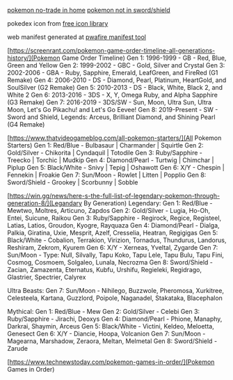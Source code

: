 
[pokemon no-trade in home](https://attackofthefanboy.com/guides/pokemon-home-which-special-pokemon-cant-be-traded/)
[pokemon not in sword/shield](https://pokemondb.net/sword-shield/unobtainable)

pokedex icon from [free icon library](https://icon-library.com/icon/pokedex-icon-14.html) 

web manifest generated at [pwafire manifest tool](https://pwafire.org/developer/tools/get-manifest/)


[https://screenrant.com/pokemon-game-order-timeline-all-generations-history/](Pokemon Game Order Timeline)
Gen 1: 1996-1999    - GB     - Red, Blue, Green and Yellow
Gen 2: 1999-2002    - GBC    - Gold, Silver and Crystal
Gen 3: 2002-2006    - GBA    - Ruby, Sapphire, Emerald, LeafGreen, and FireRed (G1 Remake)
Gen 4: 2006-2010    - DS     - Diamond, Pearl, Platinum, HeartGold, and SoulSilver (G2 Remake)
Gen 5: 2010-2013    - DS     - Black, White, Black 2, and White 2
Gen 6: 2013-2016    - 3DS    - X, Y, Omega Ruby, and Alpha Sapphire (G3 Remake)
Gen 7: 2016-2019    - 3DS/SW - Sun, Moon, Ultra Sun, Ultra Moon, Let's Go Pikachu! and Let's Go Eevee!
Gen 8: 2019-Present - SW     - Sword and Shield, Legends: Arceus, Brilliant Diamond, and Shining Pearl (G4 Remake)

[https://www.thatvideogameblog.com/all-pokemon-starters/](All Pokemon Starters)
Gen 1: Red/Blue       - Bulbasaur | Charmander | Squirtle
Gen 2: Gold/Silver    - Chikorita | Cyndaquil  | Totodile
Gen 3: Ruby/Sapphire  - Treecko   | Torchic    | Mudkip
Gen 4: Diamond/Pearl  - Turtwig   | Chimchar   | Piplup
Gen 5: Black/White    - Snivy     | Tepig      | Oshawott
Gen 6: X/Y            - Chespin   | Fennekin   | Froakie
Gen 7: Sun/Moon       - Rowlet    | Litten     | Popplio
Gen 8: Sword/Shield   - Grookey   | Scorbunny  | Sobble

[https://win.gg/news/here-s-the-full-list-of-legendary-pokemon-through-generation-8/](Legandary By Generation)
Legendary:
Gen 1: Red/Blue       - Mewtwo, Moltres, Articuno, Zapdos
Gen 2: Gold/Silver    - Lugia, Ho-Oh, Entei, Suicune, Raikou
Gen 3: Ruby/Sapphire  - Regirock, Regice, Registeel, Latias, Latios, Groudon, Kyogre, Rayquaza
Gen 4: Diamond/Pearl  - Dialga, Palkia, Giratina, Uxie, Mesprit, Azelf, Cresselia, Heatran, Regigigas
Gen 5: Black/White    - Cobalion, Terrakion, Virizion, Tornadus, Thundurus, Landorus, Reshiram, Zekrom, Kyurem
Gen 6: X/Y            - Xerneas, Yveltal, Zygarde
Gen 7: Sun/Moon       - Type: Null, Silvally, Tapu Koko, Tapu Lele, Tapu Bulu, Tapu Fini, Cosmog, Cosmoem, Solgaleo, Lunala, Necrozma
Gen 8: Sword/Shield   - Zacian, Zamazenta, Eternatus, Kubfu, Urshifu, Regieleki, Regidrago, Glastrier, Spectrier, Calyrex

Ultra Beasts:
Gen 7: Sun/Moon       - Nihilego, Buzzwole, Pheromosa, Xurkitree, Celesteela, Kartana, Guzzlord, Poipole, Naganadel, Stakataka, Blacephalon

Mythical:
Gen 1: Red/Blue       - Mew
Gen 2: Gold/Silver    - Celebi
Gen 3: Ruby/Sapphire  - Jirachi, Deoxys
Gen 4: Diamond/Pearl  - Phione, Manaphy, Darkrai, Shaymin, Arceus
Gen 5: Black/White    - Victini, Keldeo, Meloetta, Genesect
Gen 6: X/Y            - Diancie, Hoopa, Volcanion
Gen 7: Sun/Moon       - Magearna, Marshadow, Zeraora, Meltan, Melmetal
Gen 8: Sword/Shield   - Zarude

[https://www.technewstoday.com/pokemon-games-in-order/](Pokemon Games in Order)